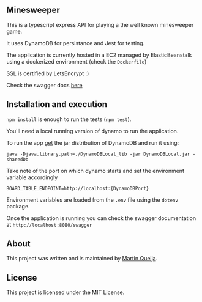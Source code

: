 ## Minesweeper

This is a typescript express API for playing a the well known minesweeper game.

It uses DynamoDB for persistance and Jest for testing.

The application is currently hosted in a EC2 managed by ElasticBeanstalk using a dockerized environment (check the `Dockerfile`)

SSL is certified by LetsEncrypt :)

Check the swagger docs [here](https://msfttt-env.eba-32y2i3df.us-east-1.elasticbeanstalk.com/swagger "Swagger")

## Installation and execution

`npm install` is enough to run the tests (`npm test`).

You'll need a local running version of dynamo to run the application.

To run the app [get](https://docs.aws.amazon.com/amazondynamodb/latest/developerguide/DynamoDBLocal.DownloadingAndRunning.html) the jar distribution of DynamoDB and run it using: 

`java -Djava.library.path=./DynamoDBLocal_lib -jar DynamoDBLocal.jar -sharedDb`

Take note of the port on which dynamo starts and set the environment variable accordingly

`BOARD_TABLE_ENDPOINT=http://localhost:{DynamoDBPort}`

Environment variables are loaded from the `.env` file using the `dotenv` package.

Once the application is running you can check the swagger documentation at `http://localhost:8080/swagger`

## About

This project was written and is maintained by [Martin Queija](https://github.com/martinqueija).

## License

This project is licensed under the MIT License.